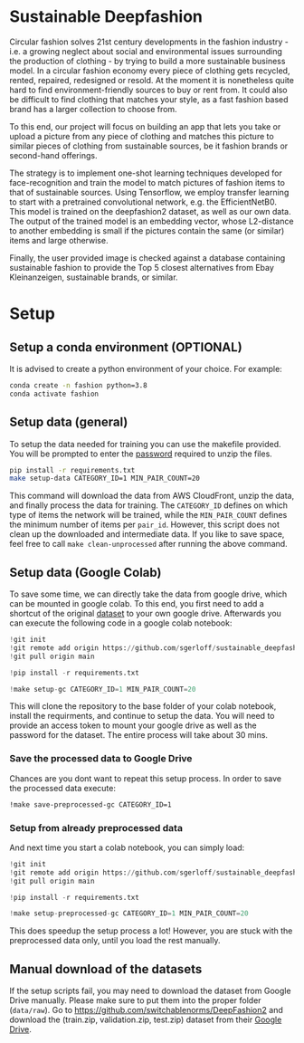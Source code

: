 # Sustainable Deepfashion
Circular fashion solves 21st century developments in the fashion industry - i.e. a growing neglect about social and environmental issues surrounding the production of clothing - by trying to build a more sustainable business model. In a circular fashion economy every piece of clothing gets recycled, rented, repaired, redesigned or resold. 
At the moment it is nonetheless quite hard to find environment-friendly sources to buy or rent from. It could also be difficult to find clothing that matches your style, as a fast fashion based brand has a larger collection to choose from.

To this end, our project will focus on building an app that lets you take or upload a picture from any piece of clothing and matches this picture to similar pieces of clothing from sustainable sources, be it fashion brands or second-hand offerings. 

The strategy is to implement one-shot learning techniques developed for face-recognition and train the model to match pictures of fashion items to that of sustainable sources. Using Tensorflow, we employ transfer learning to start with a pretrained convolutional network, e.g. the EfficientNetB0. This model is trained on the deepfashion2 dataset, as well as our own data. The output of the trained model is an embedding vector, whose L2-distance to another embedding is small if the pictures contain the same (or similar) items and large otherwise.

Finally, the user provided image is checked against a database containing sustainable fashion to provide the Top 5 closest alternatives from Ebay Kleinanzeigen, sustainable brands, or similar.

# Setup
## Setup a conda environment (OPTIONAL)
It is advised to create a python environment of your choice. For example:

```bash
conda create -n fashion python=3.8
conda activate fashion
```

## Setup data (general)
To setup the data needed for training you can use the makefile provided.
You will be prompted to enter the [password](https://github.com/switchablenorms/DeepFashion2) required to unzip the files.

```bash
pip install -r requirements.txt
make setup-data CATEGORY_ID=1 MIN_PAIR_COUNT=20
```

This command will download the data from AWS CloudFront, unzip the data, and finally process the data for training.
The ```CATEGORY_ID``` defines on which type of items the network will be trained, while the ```MIN_PAIR_COUNT``` defines the minimum number of items per ```pair_id```.
However, this script does not clean up the downloaded and intermediate data. If you like to save space, feel free to call ```make clean-unprocessed``` after running the above command.

## Setup data (Google Colab)
To save some time, we can directly take the data from google drive, which can be mounted in google colab.
To this end, you first need to add a shortcut of the original [dataset](https://drive.google.com/drive/folders/125F48fsMBz2EF0Cpqk6aaHet5VH399Ok?usp=sharing) to your own google drive.
Afterwards you can execute the following code in a google colab notebook:

```python
!git init
!git remote add origin https://github.com/sgerloff/sustainable_deepfashion.git
!git pull origin main

!pip install -r requirements.txt

!make setup-gc CATEGORY_ID=1 MIN_PAIR_COUNT=20
```

This will clone the repository to the base folder of your colab notebook, install the requirments, and continue to setup the data. 
You will need to provide an access token to mount your google drive as well as the password for the dataset.
The entire process will take about 30 mins.

### Save the processed data to Google Drive

Chances are you dont want to repeat this setup process.
In order to save the processed data execute:

```bash
!make save-preprocessed-gc CATEGORY_ID=1
```

### Setup from already preprocessed data

And next time you start a colab notebook, you can simply load:

```python
!git init
!git remote add origin https://github.com/sgerloff/sustainable_deepfashion.git
!git pull origin main

!pip install -r requirements.txt

!make setup-preprocessed-gc CATEGORY_ID=1 MIN_PAIR_COUNT=20
```

This does speedup the setup process a lot! However, you are stuck with the preprocessed data only, until you load the rest manually.

## Manual download of the datasets
If the setup scripts fail, you may need to download the dataset from Google Drive manually. Please make sure to put them into the proper folder (```data/raw```).
Go to https://github.com/switchablenorms/DeepFashion2 and download the (train.zip, validation.zip, test.zip) dataset from their [Google Drive](https://drive.google.com/drive/folders/125F48fsMBz2EF0Cpqk6aaHet5VH399Ok).

